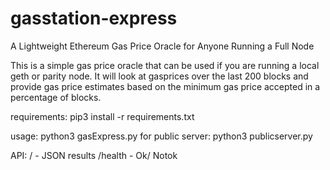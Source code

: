 # gasstation-express
A Lightweight Ethereum Gas Price Oracle for Anyone Running a Full Node

This is a simple gas price oracle that can be used if you are running a local geth or parity node.  It will look at gasprices over the last 200 blocks and provide gas price estimates based on the minimum gas price accepted in a percentage of blocks. 

requirements: pip3 install -r requirements.txt

usage: python3 gasExpress.py
for public server: python3 publicserver.py

API:
/ - JSON results
/health - Ok/ Notok

